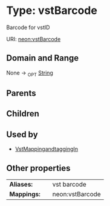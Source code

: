 
# Type: vstBarcode


Barcode for vstID

URI: [neon:vstBarcode](https://data.neonscience.org/vstBarcode)


## Domain and Range

None ->  <sub>OPT</sub> [String](types/String.md)

## Parents


## Children


## Used by

 * [VstMappingandtaggingIn](VstMappingandtaggingIn.md)

## Other properties

|  |  |  |
| --- | --- | --- |
| **Aliases:** | | vst barcode |
| **Mappings:** | | neon:vstBarcode |


